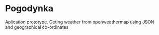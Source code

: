 # Pogodynka
Aplication prototype.
Geting weather from openweathermap using JSON and geographical co-ordinates
